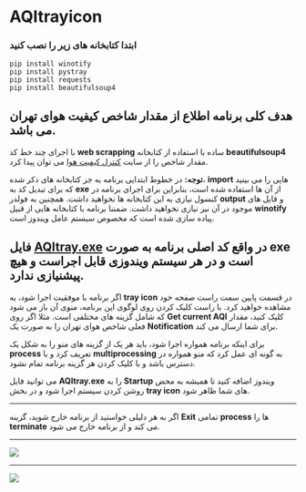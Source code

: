 # AQItrayicon
### ابتدا کتابخانه های زیر را نصب کنید
``` pip install winotify ```  
``` pip install pystray ``` \
``` pip install requests ``` \
``` pip install beautifulsoup4 ```


## هدف کلی برنامه اطلاع از مقدار شاخص کیفیت هوای تهران می باشد.


با اجرای چند خط کد **web scrapping** ساده با استفاده از کتابخانه **beautifulsoup4** مقدار شاخص را از سایت [کنترل کیفیت هوا](https://airnow.tehran.ir/) می توان پیدا کرد.

**توجه:** در خطوط ابتدایی برنامه به جز کتابخانه های دکر شده، **import** هایی را می بینید که برای تبدیل کد به **exe** از آن ها استفاده شده است، بنابراین برای اجرای برنامه در کنسول نیازی به این کتابخانه ها نخواهید داشت. همچنین به فولدر **output** و فایل های موجود در آن نیز نیازی نخواهید داشت. ضمننا برنامه با کتابخانه هایی از قبیل **winotify** پیاده سازی شده است که مخصوص سیستم عامل ویندوز است.


## فایل [AQItray.exe](https://github.com/Amirhossein-Gholamshahi/AQItrayicon/tree/main/executable/AQItray.exe) در واقع کد اصلی برنامه به صورت **exe** است و در هر سیستم **ویندوزی** قابل اجراست و هیچ پیشنیازی ندارد.



اگر برنامه با موفقیت اجرا شود، یه **tray icon** در قسمت پایین سمت راست صفحه خود مشاهده خواهید کرد. با راست کلیک کردن روی لوگوی این برنامه، منوی آن باز می شود که شامل گزینه های مختلفی است. مثلا اگر روی **Get current AQI** کلیک کنید، مقدار فعلی شاخص هوای تهران را به صورت یک **Notification** برای شما ارسال می کند.

برای اینکه برنامه همواره اجرا شود، باید هر یک از گزینه های منو را به شکل یک **process** تعریف کرد و با **multiprocessing** به گونه ای عمل کرد که منو همواره در دسترس باشد و با کلیک کردن هر گزینه برنامه تمام نشود.

می توانید فایل **AQItray.exe** را به **Startup** ویندوز اضافه کنید تا همیشه به محض روشن کردن سیستم اجرا شود و در بخش **tray icon** های شما ظاهر شود.

---


اگر به هر دلیلی خواستید از برنامه خارج شوید، گزینه **Exit** تمامی **process** ها را **terminate** می کند و از برنامه خارج می شود.

---
<p >
<img src="additional files/trayiconmenu.jpg"> 

---
  
<img src="additional files/notification.jpg">

</p>











